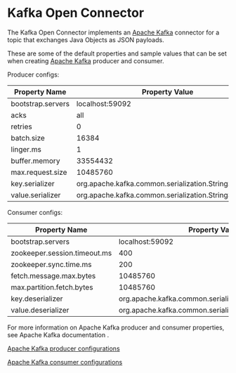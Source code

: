 <!-- SPDX-License-Identifier: Apache-2.0 -->
  
# Kafka Open Connector

The Kafka Open Connector implements 
an [Apache Kafka](https://kafka.apache.org/) connector for a topic that exchanges
Java Objects as JSON payloads.

These are some of the default properties and sample values that can be set when creating [Apache Kafka](https://kafka.apache.org/)
producer and consumer.

Producer configs:

| Property Name | Property Value |
|---------------|----------------|
| bootstrap.servers | localhost:59092 |
| acks              | all |
| retries | 0 |
| batch.size | 16384 |
| linger.ms | 1 |
| buffer.memory | 33554432 |
| max.request.size | 10485760 |
| key.serializer | org.apache.kafka.common.serialization.StringSerializer |
| value.serializer | org.apache.kafka.common.serialization.StringSerializer |

Consumer configs:

| Property Name | Property Value |
|----------------|-----------------|
| bootstrap.servers | localhost:59092 |
| zookeeper.session.timeout.ms | 400 |
| zookeeper.sync.time.ms | 200 |
| fetch.message.max.bytes | 10485760 |
| max.partition.fetch.bytes | 10485760 |
| key.deserializer | org.apache.kafka.common.serialization.StringDeserializer |
| value.deserializer| org.apache.kafka.common.serialization.StringDeserializer |


For more information on Apache Kafka producer and consumer properties,
see Apache Kafka documentation .

[Apache Kafka producer configurations](http://kafka.apache.org/0100/documentation.html#producerconfigs)

[Apache Kafka consumer configurations](http://kafka.apache.org/0100/documentation.html#newconsumerconfigs)
